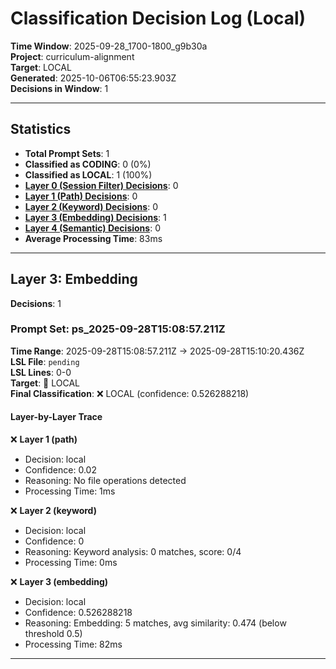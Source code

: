 # Classification Decision Log (Local)

**Time Window**: 2025-09-28_1700-1800_g9b30a<br>
**Project**: curriculum-alignment<br>
**Target**: LOCAL<br>
**Generated**: 2025-10-06T06:55:23.903Z<br>
**Decisions in Window**: 1

---

## Statistics

- **Total Prompt Sets**: 1
- **Classified as CODING**: 0 (0%)
- **Classified as LOCAL**: 1 (100%)
- **[Layer 0 (Session Filter) Decisions](#layer-0-session-filter)**: 0
- **[Layer 1 (Path) Decisions](#layer-1-path)**: 0
- **[Layer 2 (Keyword) Decisions](#layer-2-keyword)**: 0
- **[Layer 3 (Embedding) Decisions](#layer-3-embedding)**: 1
- **[Layer 4 (Semantic) Decisions](#layer-4-semantic)**: 0
- **Average Processing Time**: 83ms

---

## Layer 3: Embedding

**Decisions**: 1

### Prompt Set: ps_2025-09-28T15:08:57.211Z

**Time Range**: 2025-09-28T15:08:57.211Z → 2025-09-28T15:10:20.436Z<br>
**LSL File**: `pending`<br>
**LSL Lines**: 0-0<br>
**Target**: 📍 LOCAL<br>
**Final Classification**: ❌ LOCAL (confidence: 0.526288218)

#### Layer-by-Layer Trace

❌ **Layer 1 (path)**
- Decision: local
- Confidence: 0.02
- Reasoning: No file operations detected
- Processing Time: 1ms

❌ **Layer 2 (keyword)**
- Decision: local
- Confidence: 0
- Reasoning: Keyword analysis: 0 matches, score: 0/4
- Processing Time: 0ms

❌ **Layer 3 (embedding)**
- Decision: local
- Confidence: 0.526288218
- Reasoning: Embedding: 5 matches, avg similarity: 0.474 (below threshold 0.5)
- Processing Time: 82ms

---

